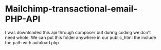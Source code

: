 # Mailchimp-transactional-email-PHP-API
I was downloaded this api through composer but during coding we don't need whole. We can put this folder anywhere in our public_html the include the path with autoload.php

